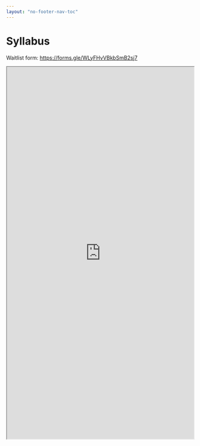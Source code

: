 ```yaml
---
layout: "no-footer-nav-toc"  
---
```


# Syllabus

Waitlist form: https://forms.gle/WLyFHvVBkbSmB2sj7

<iframe src="https://docs.google.com/viewer?url=https://melaniewalsh.github.io/Intro-Cultural-Analytics/features/images/Intro-CA-2020-Syllabus.pdf&embedded=true" width="100%" height="1000px"></iframe>



